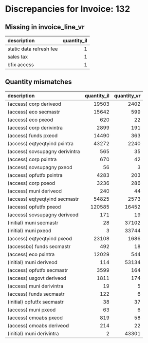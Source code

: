 # Discrepancies for Invoice: 132

## Missing in invoice_line_vr

| description             |   quantity_il |
|:------------------------|--------------:|
| static data refresh fee |             1 |
| sales tax               |             1 |
| bfix access             |             1 |

## Quantity mismatches

| description                    |   quantity_il |   quantity_vr |
|:-------------------------------|--------------:|--------------:|
| (access) corp deriveod         |         19503 |          2402 |
| (access) eco secmastr          |         15642 |           599 |
| (access) eco pxeod             |           620 |            22 |
| (access) corp derivintra       |          2899 |           191 |
| (access) funds pxeod           |         14490 |           363 |
| (access) eqtyeqtyind pxintra   |         43272 |          2240 |
| (access) sovsupagny derivintra |           565 |            35 |
| (access) corp pxintra          |           670 |            42 |
| (access) sovsupagny pxeod      |            56 |             3 |
| (access) opfutfx pxintra       |          4283 |           203 |
| (access) corp pxeod            |          3236 |           286 |
| (access) muni deriveod         |           240 |            44 |
| (access) eqtyeqtyind secmastr  |         54825 |          2573 |
| (access) opfutfx pxeod         |        120585 |         16452 |
| (access) sovsupagny deriveod   |           171 |            19 |
| (initial) muni secmastr        |            28 |         37102 |
| (initial) muni pxeod           |             3 |         33744 |
| (access) eqtyeqtyind pxeod     |         23108 |          1686 |
| (accessbo) funds secmastr      |           492 |            18 |
| (access) eco pxintra           |         12029 |           544 |
| (initial) muni deriveod        |           114 |         53134 |
| (access) opfutfx secmastr      |          3599 |           164 |
| (access) usgovt deriveod       |          1811 |           174 |
| (access) muni derivintra       |            19 |             5 |
| (access) funds secmastr        |           122 |             6 |
| (initial) opfutfx secmastr     |            38 |            37 |
| (access) muni pxeod            |            63 |             6 |
| (access) cmoabs pxeod          |           819 |            58 |
| (access) cmoabs deriveod       |           214 |            22 |
| (initial) muni derivintra      |             2 |         43301 |
